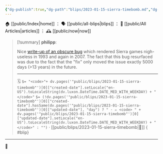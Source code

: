 ```yaml
---
{"dg-publish":true,"dg-path":"blips/2023-01-15-sierra-timebomb.md","dg-permalink":"2023/01/15/sierra-timebomb/","permalink":"/2023/01/15/sierra-timebomb/","title":"philipp @ 2023-01-15"}
---
```



<div class="transclusion internal-embed is-loaded"><div class="markdown-embed">




🏠 [[public/Index\|home]]  ⋮ 🗣️ [[public/all-blips\|blips]] ⋮  📝 [[public/All Articles\|articles]]  ⋮ 🕰️ [[public/now\|now]]


</div></div>


> [!summary] **philipp**:
>
> Nice [write-up of an obscure bug](https://www.benshoof.org/blog/sierras-macintosh-timebomb) which rendered Sierra games nigh-useless in 1993 and again in 2007. The fact that this bug resurfaced was due to the fact that the "fix" only moved the issue exactly 5000 days (>13 years) in the future.
> - - -
>
> 🗓️ `$= "<code>"+ dv.pages('"public/blips/2023-01-15-sierra-timebomb"')[0]["created-date"].setLocale("en-US").toLocaleString(dv.luxon.DateTime.DATE_MED_WITH_WEEKDAY) + "</code>"` `$= (!dv.pages('"public/blips/2023-01-15-sierra-timebomb"')[0]["created-date"].hasSame(dv.pages('"public/blips/2023-01-15-sierra-timebomb"')[0]["updated-date"], "day") ? " · ✏️ <code> " + dv.pages('"public/blips/2023-01-15-sierra-timebomb"')[0]["updated-date"].setLocale("en-US").toLocaleString(dv.luxon.DateTime.DATE_MED_WITH_WEEKDAY) + "</code>" : "")`  · [[public/blips/2023-01-15-sierra-timebomb\|🔗]]
{ #blip}


- - -

 👾
